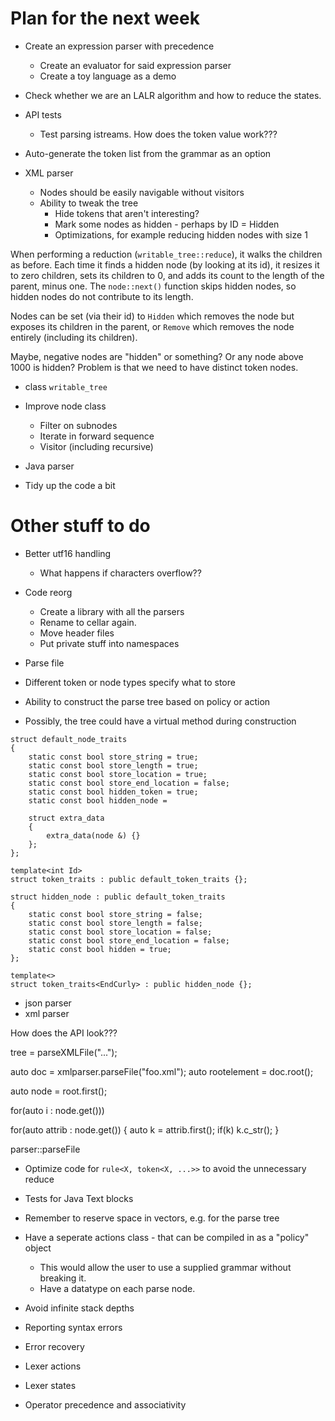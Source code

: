 
# Plan for the next week


- Create an expression parser with precedence
  - Create an evaluator for said expression parser
  - Create a toy language as a demo

- Check whether we are an LALR algorithm and how to reduce the states.

- API tests
  - Test parsing istreams. How does the token value work???
 - Auto-generate the token list from the grammar as an option

- XML parser
  - Nodes should be easily navigable without visitors
  - Ability to tweak the tree
    - Hide tokens that aren't interesting?
    - Mark some nodes as hidden - perhaps by ID = Hidden
    - Optimizations, for example reducing hidden nodes with size 1

When performing a reduction (`writable_tree::reduce`), it walks the children as before. Each time it finds a hidden node (by looking at its id), it resizes it to zero children, sets its children to 0, and adds its count to the length of the parent, minus one. The `node::next()` function skips hidden nodes, so hidden nodes do not contribute to its length.

Nodes can be set (via their id) to `Hidden` which removes the node but exposes its children in the parent, or `Remove` which removes the node entirely (including its children).

Maybe, negative nodes are "hidden" or something? Or any node above 1000 is hidden? Problem is that we need to have distinct token nodes.

- class `writable_tree`

- Improve node class
  - Filter on subnodes
  - Iterate in forward sequence
  - Visitor (including recursive)

- Java parser

- Tidy up the code a bit


# Other stuff to do

- Better utf16 handling
  - What happens if characters overflow??

- Code reorg
  - Create a library with all the parsers
  - Rename to cellar again.
  - Move header files
  - Put private stuff into namespaces

- Parse file

- Different token or node types specify what to store
- Ability to construct the parse tree based on policy or action
- Possibly, the tree could have a virtual method during construction


```
struct default_node_traits
{
    static const bool store_string = true;
    static const bool store_length = true;
    static const bool store_location = true;
    static const bool store_end_location = false;
    static const bool hidden_token = true;
    static const bool hidden_node = 

    struct extra_data
    {
        extra_data(node &) {}
    };
};

template<int Id>
struct token_traits : public default_token_traits {};

struct hidden_node : public default_token_traits
{
    static const bool store_string = false;
    static const bool store_length = false;
    static const bool store_location = false;
    static const bool store_end_location = false;
    static const bool hidden = true;
};

template<>
struct token_traits<EndCurly> : public hidden_node {};
```

- json parser
- xml parser

How does the API look???

tree = parseXMLFile("...");

auto doc = xmlparser.parseFile("foo.xml");
auto rootelement = doc.root();

auto node = root.first<Element>();

for(auto i : node.get<Element>()))

for(auto attrib : node.get<Attribute>())
{
    auto k = attrib.first<Key>();
    if(k)
    k.c_str();
}

parser::parseFile

- Optimize code for `rule<X, token<X, ...>>` to avoid the unnecessary reduce

- Tests for Java Text blocks

- Remember to reserve space in vectors, e.g. for the parse tree

- Have a seperate actions class - that can be compiled in as a "policy" object
   - This would allow the user to use a supplied grammar without breaking it.
   - Have a datatype on each parse node.

- Avoid infinite stack depths

- Reporting syntax errors
- Error recovery

- Lexer actions
- Lexer states

- Operator precedence and associativity